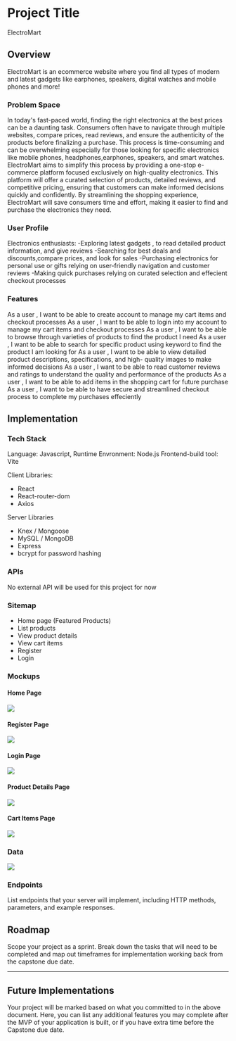 # Project Title

ElectroMart

## Overview

ElectroMart is an ecommerce website where you find all types of modern and latest gadgets like earphones, speakers, digital watches and mobile phones and more!

### Problem Space

In today's fast-paced world, finding the right electronics at the best prices can be a daunting task. Consumers often have to navigate through multiple websites, compare prices, read reviews, and ensure the authenticity of the products before finalizing a purchase. This process is time-consuming and can be overwhelming especially for those looking for specific electronics like mobile phones, headphones,earphones, speakers, and smart watches.
ElectroMart aims to simplify this process by providing a one-stop e-commerce platform focused exclusively on high-quality electronics. This platform will offer a curated selection of products, detailed reviews, and competitive pricing, ensuring that customers can make informed decisions quickly and confidently. By streamlining the shopping experience, ElectroMart will save consumers time and effort, making it easier to find and purchase the electronics they need.

### User Profile

Electronics enthusiasts:
-Exploring latest gadgets , to read detailed product information, and give reviews
-Searching for best deals and discounts,compare prices, and look for sales
-Purchasing electronics for personal use or gifts relying on user-friendly navigation and customer reviews
-Making quick purchases relying on curated selection and effecient checkout processes

### Features

As a user , I want to be able to create account to manage my cart items and checkout processes
As a user , I want to be able to login into my account to manage my cart items and checkout processes
As a user , I want to be able to browse through varieties of products to find the product I need
As a user , I want to be able to search for specific product using keyword to find the product I am looking for
As a user , I want to be able to view detailed product descriptions, specifications, and high- quality images to make informed decisions
As a user , I want to be able to read customer reviews and ratings to understand the quality and performance of the products
As a user , I want to be able to add items in the shopping cart for future purchase
As a user , I want to be able to have secure and streamlined checkout process to complete my purchases effeciently

## Implementation

### Tech Stack

Language: Javascript,
Runtime Envronment: Node.js
Frontend-build tool: Vite

Client Libraries:

- React
- React-router-dom
- Axios

Server Libraries

- Knex / Mongoose
- MySQL / MongoDB
- Express
- bcrypt for password hashing

### APIs

No external API will be used for this project for now

### Sitemap

- Home page (Featured Products)
- List products
- View product details
- View cart items
- Register
- Login

### Mockups

#### Home Page

![](home.png)

#### Register Page

![](signup.png)

#### Login Page

![](signin.png)

#### Product Details Page

![](product.png)

#### Cart Items Page

![](cart.png)

### Data

![](db.png)

### Endpoints

List endpoints that your server will implement, including HTTP methods, parameters, and example responses.

## Roadmap

Scope your project as a sprint. Break down the tasks that will need to be completed and map out timeframes for implementation working back from the capstone due date.

---

## Future Implementations

Your project will be marked based on what you committed to in the above document. Here, you can list any additional features you may complete after the MVP of your application is built, or if you have extra time before the Capstone due date.
